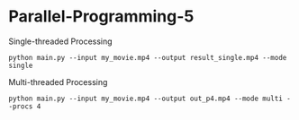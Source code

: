# Parallel-Programming-5

Single-threaded Processing
```
python main.py --input my_movie.mp4 --output result_single.mp4 --mode single
```

Multi-threaded Processing
```
python main.py --input my_movie.mp4 --output out_p4.mp4 --mode multi --procs 4
```
